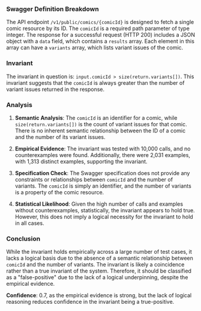 ### Swagger Definition Breakdown

The API endpoint `/v1/public/comics/{comicId}` is designed to fetch a single comic resource by its ID. The `comicId` is a required path parameter of type integer. The response for a successful request (HTTP 200) includes a JSON object with a `data` field, which contains a `results` array. Each element in this array can have a `variants` array, which lists variant issues of the comic.

### Invariant

The invariant in question is: `input.comicId > size(return.variants[])`. This invariant suggests that the `comicId` is always greater than the number of variant issues returned in the response.

### Analysis

1. **Semantic Analysis**: The `comicId` is an identifier for a comic, while `size(return.variants[])` is the count of variant issues for that comic. There is no inherent semantic relationship between the ID of a comic and the number of its variant issues.

2. **Empirical Evidence**: The invariant was tested with 10,000 calls, and no counterexamples were found. Additionally, there were 2,031 examples, with 1,313 distinct examples, supporting the invariant.

3. **Specification Check**: The Swagger specification does not provide any constraints or relationships between `comicId` and the number of variants. The `comicId` is simply an identifier, and the number of variants is a property of the comic resource.

4. **Statistical Likelihood**: Given the high number of calls and examples without counterexamples, statistically, the invariant appears to hold true. However, this does not imply a logical necessity for the invariant to hold in all cases.

### Conclusion

While the invariant holds empirically across a large number of test cases, it lacks a logical basis due to the absence of a semantic relationship between `comicId` and the number of variants. The invariant is likely a coincidence rather than a true invariant of the system. Therefore, it should be classified as a "false-positive" due to the lack of a logical underpinning, despite the empirical evidence.

**Confidence**: 0.7, as the empirical evidence is strong, but the lack of logical reasoning reduces confidence in the invariant being a true-positive.
